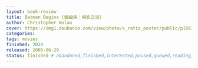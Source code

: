 ```yaml
---
layout: book-review
title: Batman Begins (蝙蝠侠：侠影之谜)
author: Christopher Nolan
cover: https://img1.doubanio.com/view/photo/s_ratio_poster/public/p1563566300.webp
categories:
tags: movies
finished: 2024
released: 2005-06-29
status: finished # abandoned,finished,interested,paused,queued,reading,reread
---
```

